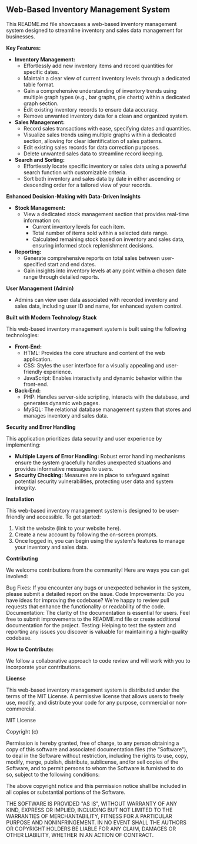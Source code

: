 ## Web-Based Inventory Management System

This README.md file showcases a web-based inventory management system designed to streamline inventory and sales data management for businesses.

**Key Features:**

- **Inventory Management:**
  - Effortlessly add new inventory items and record quantities for specific dates.
  - Maintain a clear view of current inventory levels through a dedicated table format.
  - Gain a comprehensive understanding of inventory trends using multiple graph types (e.g., bar graphs, pie charts) within a dedicated graph section.
  - Edit existing inventory records to ensure data accuracy.
  - Remove unwanted inventory data for a clean and organized system.
- **Sales Management:**
  - Record sales transactions with ease, specifying dates and quantities.
  - Visualize sales trends using multiple graphs within a dedicated section, allowing for clear identification of sales patterns.
  - Edit existing sales records for data correction purposes.
  - Delete unwanted sales data to streamline record keeping.
- **Search and Sorting:**
  - Effortlessly locate specific inventory or sales data using a powerful search function with customizable criteria.
  - Sort both inventory and sales data by date in either ascending or descending order for a tailored view of your records.

**Enhanced Decision-Making with Data-Driven Insights**

- **Stock Management:**
  - View a dedicated stock management section that provides real-time information on:
    - Current inventory levels for each item.
    - Total number of items sold within a selected date range.
    - Calculated remaining stock based on inventory and sales data, ensuring informed stock replenishment decisions.
- **Reporting:**
  - Generate comprehensive reports on total sales between user-specified start and end dates.
  - Gain insights into inventory levels at any point within a chosen date range through detailed reports.

**User Management (Admin)**

- Admins can view user data associated with recorded inventory and sales data, including user ID and name, for enhanced system control.

**Built with Modern Technology Stack**

This web-based inventory management system is built using the following technologies:

- **Front-End:**
  - HTML: Provides the core structure and content of the web application.
  - CSS: Styles the user interface for a visually appealing and user-friendly experience.
  - JavaScript: Enables interactivity and dynamic behavior within the front-end.
- **Back-End:**
  - PHP: Handles server-side scripting, interacts with the database, and generates dynamic web pages.
  - MySQL: The relational database management system that stores and manages inventory and sales data.

**Security and Error Handling**

This application prioritizes data security and user experience by implementing:

- **Multiple Layers of Error Handling:** Robust error handling mechanisms ensure the system gracefully handles unexpected situations and provides informative messages to users.
- **Security Checking:** Measures are in place to safeguard against potential security vulnerabilities, protecting user data and system integrity.

**Installation**

This web-based inventory management system is designed to be user-friendly and accessible. To get started:

1. Visit the website (link to your website here).
2. Create a new account by following the on-screen prompts.
3. Once logged in, you can begin using the system's features to manage your inventory and sales data.

**Contributing**

We welcome contributions from the community! Here are ways you can get involved:

Bug Fixes: If you encounter any bugs or unexpected behavior in the system, please submit a detailed report on the issue.
Code Improvements: Do you have ideas for improving the codebase? We're happy to review pull requests that enhance the functionality or readability of the code.
Documentation: The clarity of the documentation is essential for users. Feel free to submit improvements to the README.md file or create additional documentation for the project.
Testing: Helping to test the system and reporting any issues you discover is valuable for maintaining a high-quality codebase.

**How to Contribute:**

We follow a collaborative approach to code review and will work with you to incorporate your contributions.

**License**

This web-based inventory management system is distributed under the terms of the MIT License. A permissive license that allows users to freely use, modify, and distribute your code for any purpose, commercial or non-commercial.

MIT License

Copyright (c) <PPWALA>

Permission is hereby granted, free of charge, to any person obtaining a copy of this software and associated documentation files (the "Software"), to deal in the Software without restriction, including the rights to use, copy, modify, merge, publish, distribute, sublicense, and/or sell copies of the Software, and to permit persons to whom the Software is furnished to do so, subject to the following conditions:

The above copyright notice and this permission notice shall be included in all copies or substantial portions of the Software.

THE SOFTWARE IS PROVIDED "AS IS", WITHOUT WARRANTY OF ANY KIND, EXPRESS OR IMPLIED, INCLUDING BUT NOT LIMITED TO THE WARRANTIES OF MERCHANTABILITY, FITNESS FOR A PARTICULAR PURPOSE AND NONINFRINGEMENT. IN NO EVENT SHALL THE AUTHORS OR COPYRIGHT HOLDERS BE LIABLE FOR ANY CLAIM, DAMAGES OR OTHER LIABILITY, WHETHER IN AN ACTION OF CONTRACT.
